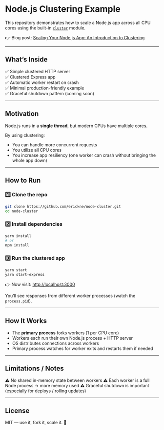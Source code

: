 # Node.js Clustering Example

This repository demonstrates how to scale a Node.js app across all CPU cores using the built-in [`cluster`](https://nodejs.org/api/cluster.html) module.

👉 Blog post: [Scaling Your Node.js App: An Introduction to Clustering](https://dev.to/erickengelhardt/scaling-your-nodejs-app-an-introduction-to-clustering-ff7)  

---

## What’s Inside

✅ Simple clustered HTTP server  
✅ Clustered Express app  
✅ Automatic worker restart on crash  
✅ Minimal production-friendly example  
✅ Graceful shutdown pattern (coming soon)  

---

## Motivation

Node.js runs in a **single thread**, but modern CPUs have multiple cores.

By using clustering:
- You can handle more concurrent requests
- You utilize all CPU cores
- You increase app resiliency (one worker can crash without bringing the whole app down)

---

## How to Run

### 1️⃣ Clone the repo

```bash
git clone https://github.com/erickne/node-cluster.git
cd node-cluster
````

### 2️⃣ Install dependencies

```bash
yarn install
# or
npm install
```

### 3️⃣ Run the clustered app

```bash
yarn start
yarn start-express
```

👉 Now visit: [http://localhost:3000](http://localhost:3000)

You’ll see responses from different worker processes (watch the `process.pid`).

---

## How It Works

* The **primary process** forks workers (1 per CPU core)
* Workers each run their own Node.js process + HTTP server
* OS distributes connections across workers
* Primary process watches for worker exits and restarts them if needed

---

## Limitations / Notes

⚠️ No shared in-memory state between workers
⚠️ Each worker is a full Node process → more memory used
⚠️ Graceful shutdown is important (especially for deploys / rolling updates)

---

## License

MIT — use it, fork it, scale it. 🚀
